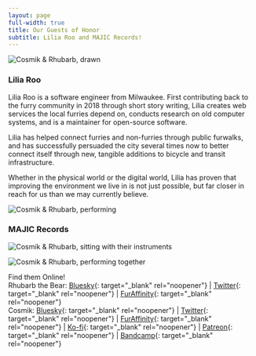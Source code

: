```yaml
---
layout: page
full-width: true
title: Our Guests of Honor
subtitle: Lilia Roo and MAJIC Records!
---
```


![Cosmik & Rhubarb, drawn](/assets/img/goh/)

### **Lilia Roo**

Lilia Roo is a software engineer from Milwaukee. First contributing back to the furry community in 2018 through short story writing, Lilia creates web services the local furries depend on, conducts research on old computer systems, and is a maintainer for open-source software.

Lilia has helped connect furries and non-furries through public furwalks, and has successfully persuaded the city several times now to better connect itself through new, tangible additions to bicycle and transit infrastructure.

Whether in the physical world or the digital world, Lilia has proven that improving the environment we live in is not just possible, but far closer in reach for us than we may currently believe.

![Cosmik & Rhubarb, performing](/assets/img/goh/)

### **MAJIC Records** 



![Cosmik & Rhubarb, sitting with their instruments](/assets/img/goh/CosmikAndRhubarb_Perform_3.jpg)

![Cosmik & Rhubarb, performing together](/assets/img/goh/CosmikAndRhubarb_Perform_2.jpg)


Find them Online!<br/>Rhubarb the Bear: [Bluesky](https://bsky.app/profile/RhubarbTheBear.bsky.social){: target="_blank" rel="noopener"} \| [Twitter](https://twitter.com/RhubarbTheBear){: target="_blank" rel="noopener"} \| [FurAffinity](https://www.furaffinity.net/user/RhubarbTheBear){: target="_blank" rel="noopener"} <br/>Cosmik: [Bluesky](https://bsky.app/profile/cosmik.bsky.social){: target="_blank" rel="noopener"} \| [Twitter](https://twitter.com/therealcosmik){: target="_blank" rel="noopener"} \| [FurAffinity](https://www.furaffinity.net/user/Cosmik){: target="_blank" rel="noopener"} \| [Ko-fi](https://ko-fi.com/Cosmik){: target="_blank" rel="noopener"} \| [Patreon](https://www.patreon.com/Cosmik){: target="_blank" rel="noopener"} \| [Bandcamp](https://therealcosmik.bandcamp.com){: target="_blank" rel="noopener"}

<!--- {: target="_blank" rel="noopener"} --->
